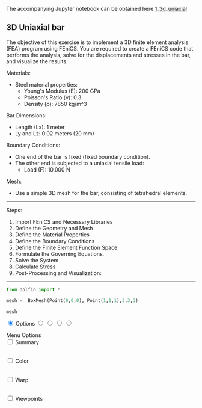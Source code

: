 The accompanying Jupyter notebook can be obtained here [1_3d_uniaxial](../../../../../src/day-3/exercises/1_3d_uniaxial.ipynb)

## 3D Uniaxial bar

The objective of this exercise is to implement a 3D finite element analysis (FEA) program using FEniCS. You are required to create a FEniCS code that performs the analysis, solve for the displacements and stresses in the bar, and visualize the results.


Materials:
- Steel material properties:
  - Young's Modulus (E): 200 GPa
  - Poisson's Ratio (ν): 0.3
  - Density (ρ): 7850 kg/m^3

Bar Dimensions:
- Length (Lx): 1 meter
- Ly and Lz: 0.02 meters (20 mm)

Boundary Conditions:
- One end of the bar is fixed (fixed boundary condition).
- The other end is subjected to a uniaxial tensile load:
  - Load (F): 10,000 N

Mesh:
- Use a simple 3D mesh for the bar, consisting of tetrahedral elements.


---
Steps:

1. Import FEniCS and Necessary Libraries
2. Define the Geometry and Mesh
3. Define the Material Properties
4. Define the Boundary Conditions
5. Define the Finite Element Function Space
6. Formulate the Governing Equations.
7.  Solve the System
8.  Calculate Stress
9.  Post-Processing and Visualization:

---


```python
from dolfin import *
```


```python
mesh =  BoxMesh(Point(0,0,0), Point(1,1,1),3,3,3)
```


```python
mesh
```




<!DOCTYPE html>
<html>
  <head>
    <meta http-equiv="content-type" content="text/html;charset=UTF-8" />
    <meta name="generator" content="FEniCS/DOLFIN (http://fenicsproject.org)" />
    <title>FEniCS/DOLFIN X3DOM plot</title>
    <script type="text/javascript" src="https://www.x3dom.org/download/x3dom.js"></script>
    <script type="text/javascript" src="https://code.jquery.com/jquery-3.1.0.js"></script>
    <script type="text/javascript" src="https://rawgit.com/plscott/fenics-x3dom/master/x3dom_support.js"></script>
    <link rel="stylesheet" type="text/css" href="https://www.x3dom.org/download/x3dom.css" />
    <link rel="stylesheet" type="text/css" href="https://rawgit.com/plscott/fenics-x3dom/master/x3dom_support.css" />
  </head>
  <body>
    <x3d showStat="false" xmlns="http://www.web3d.org/specifications/x3d-namespace" width="500.000000px" height="400.000000px">
      <scene>
        <shape>
          <appearance>
            <material diffuseColor="1.000000 1.000000 1.000000" emissiveColor="0.000000 0.000000 0.000000" specularColor="0.000000 0.000000 0.000000" ambientIntensity="0" shininess="0.5" transparency="0"></material>
          </appearance>
          <indexedFaceSet solid="false" colorPerVertex="false" coordIndex="0 5 1 -1 0 17 1 -1 0 5 4 -1 0 20 4 -1 0 17 16 -1 0 20 16 -1 1 6 2 -1 1 18 2 -1 1 6 5 -1 1 18 17 -1 2 7 3 -1 2 19 3 -1 2 7 6 -1 2 19 18 -1 3 21 7 -1 3 21 19 -1 4 9 5 -1 4 9 8 -1 4 22 8 -1 4 22 20 -1 5 10 6 -1 5 10 9 -1 6 11 7 -1 6 11 10 -1 7 23 11 -1 7 23 21 -1 8 13 9 -1 8 13 12 -1 8 24 12 -1 8 24 22 -1 9 14 10 -1 9 14 13 -1 10 15 11 -1 10 15 14 -1 11 27 15 -1 11 27 23 -1 12 25 13 -1 12 25 24 -1 13 26 14 -1 13 26 25 -1 14 27 15 -1 14 27 26 -1 16 29 17 -1 16 32 20 -1 16 29 28 -1 16 32 28 -1 17 30 18 -1 17 30 29 -1 18 31 19 -1 18 31 30 -1 19 33 21 -1 19 33 31 -1 20 34 22 -1 20 34 32 -1 21 35 23 -1 21 35 33 -1 22 36 24 -1 22 36 34 -1 23 39 27 -1 23 39 35 -1 24 37 25 -1 24 37 36 -1 25 38 26 -1 25 38 37 -1 26 39 27 -1 26 39 38 -1 28 41 29 -1 28 44 32 -1 28 41 40 -1 28 44 40 -1 29 42 30 -1 29 42 41 -1 30 43 31 -1 30 43 42 -1 31 47 33 -1 31 47 43 -1 32 48 34 -1 32 48 44 -1 33 51 35 -1 33 51 47 -1 34 52 36 -1 34 52 48 -1 35 55 39 -1 35 55 51 -1 36 53 37 -1 36 53 52 -1 37 54 38 -1 37 54 53 -1 38 55 39 -1 38 55 54 -1 40 45 41 -1 40 45 44 -1 41 46 42 -1 41 46 45 -1 42 47 43 -1 42 47 46 -1 44 49 45 -1 44 49 48 -1 45 50 46 -1 45 50 49 -1 46 51 47 -1 46 51 50 -1 48 53 49 -1 48 53 52 -1 49 54 50 -1 49 54 53 -1 50 55 51 -1 50 55 54 -1 ">
            <coordinate point="0 0 0 0.333333 0 0 0.666667 0 0 1 0 0 0 0.333333 0 0.333333 0.333333 0 0.666667 0.333333 0 1 0.333333 0 0 0.666667 0 0.333333 0.666667 0 0.666667 0.666667 0 1 0.666667 0 0 1 0 0.333333 1 0 0.666667 1 0 1 1 0 0 0 0.333333 0.333333 0 0.333333 0.666667 0 0.333333 1 0 0.333333 0 0.333333 0.333333 1 0.333333 0.333333 0 0.666667 0.333333 1 0.666667 0.333333 0 1 0.333333 0.333333 1 0.333333 0.666667 1 0.333333 1 1 0.333333 0 0 0.666667 0.333333 0 0.666667 0.666667 0 0.666667 1 0 0.666667 0 0.333333 0.666667 1 0.333333 0.666667 0 0.666667 0.666667 1 0.666667 0.666667 0 1 0.666667 0.333333 1 0.666667 0.666667 1 0.666667 1 1 0.666667 0 0 1 0.333333 0 1 0.666667 0 1 1 0 1 0 0.333333 1 0.333333 0.333333 1 0.666667 0.333333 1 1 0.333333 1 0 0.666667 1 0.333333 0.666667 1 0.666667 0.666667 1 1 0.666667 1 0 1 1 0.333333 1 1 0.666667 1 1 1 1 1 "></coordinate>
          </indexedFaceSet>
        </shape>
        <shape>
          <appearance>
            <material emissiveColor="0.000000 0.000000 0.000000" specularColor="0.000000 0.000000 0.000000" ambientIntensity="0" shininess="0.5" transparency="0"></material>
          </appearance>
          <indexedLineSet solid="false" colorPerVertex="false" coordIndex="0 1 -1 0 4 -1 0 5 -1 0 16 -1 0 17 -1 0 20 -1 1 2 -1 1 5 -1 1 6 -1 1 17 -1 1 18 -1 2 3 -1 2 6 -1 2 7 -1 2 18 -1 2 19 -1 3 7 -1 3 19 -1 3 21 -1 4 5 -1 4 8 -1 4 9 -1 4 20 -1 4 22 -1 5 6 -1 5 9 -1 5 10 -1 6 7 -1 6 10 -1 6 11 -1 7 11 -1 7 21 -1 7 23 -1 8 9 -1 8 12 -1 8 13 -1 8 22 -1 8 24 -1 9 10 -1 9 13 -1 9 14 -1 10 11 -1 10 14 -1 10 15 -1 11 15 -1 11 23 -1 11 27 -1 12 13 -1 12 24 -1 12 25 -1 13 14 -1 13 25 -1 13 26 -1 14 15 -1 14 26 -1 14 27 -1 15 27 -1 16 17 -1 16 20 -1 16 28 -1 16 29 -1 16 32 -1 17 18 -1 17 29 -1 17 30 -1 18 19 -1 18 30 -1 18 31 -1 19 21 -1 19 31 -1 19 33 -1 20 22 -1 20 32 -1 20 34 -1 21 23 -1 21 33 -1 21 35 -1 22 24 -1 22 34 -1 22 36 -1 23 27 -1 23 35 -1 23 39 -1 24 25 -1 24 36 -1 24 37 -1 25 26 -1 25 37 -1 25 38 -1 26 27 -1 26 38 -1 26 39 -1 27 39 -1 28 29 -1 28 32 -1 28 40 -1 28 41 -1 28 44 -1 29 30 -1 29 41 -1 29 42 -1 30 31 -1 30 42 -1 30 43 -1 31 33 -1 31 43 -1 31 47 -1 32 34 -1 32 44 -1 32 48 -1 33 35 -1 33 47 -1 33 51 -1 34 36 -1 34 48 -1 34 52 -1 35 39 -1 35 51 -1 35 55 -1 36 37 -1 36 52 -1 36 53 -1 37 38 -1 37 53 -1 37 54 -1 38 39 -1 38 54 -1 38 55 -1 39 55 -1 40 41 -1 40 44 -1 40 45 -1 41 42 -1 41 45 -1 41 46 -1 42 43 -1 42 46 -1 42 47 -1 43 47 -1 44 45 -1 44 48 -1 44 49 -1 45 46 -1 45 49 -1 45 50 -1 46 47 -1 46 50 -1 46 51 -1 47 51 -1 48 49 -1 48 52 -1 48 53 -1 49 50 -1 49 53 -1 49 54 -1 50 51 -1 50 54 -1 50 55 -1 51 55 -1 52 53 -1 53 54 -1 54 55 -1 ">
            <coordinate point="0 0 0 0.333333 0 0 0.666667 0 0 1 0 0 0 0.333333 0 0.333333 0.333333 0 0.666667 0.333333 0 1 0.333333 0 0 0.666667 0 0.333333 0.666667 0 0.666667 0.666667 0 1 0.666667 0 0 1 0 0.333333 1 0 0.666667 1 0 1 1 0 0 0 0.333333 0.333333 0 0.333333 0.666667 0 0.333333 1 0 0.333333 0 0.333333 0.333333 1 0.333333 0.333333 0 0.666667 0.333333 1 0.666667 0.333333 0 1 0.333333 0.333333 1 0.333333 0.666667 1 0.333333 1 1 0.333333 0 0 0.666667 0.333333 0 0.666667 0.666667 0 0.666667 1 0 0.666667 0 0.333333 0.666667 1 0.333333 0.666667 0 0.666667 0.666667 1 0.666667 0.666667 0 1 0.666667 0.333333 1 0.666667 0.666667 1 0.666667 1 1 0.666667 0 0 1 0.333333 0 1 0.666667 0 1 1 0 1 0 0.333333 1 0.333333 0.333333 1 0.666667 0.333333 1 1 0.333333 1 0 0.666667 1 0.333333 0.666667 1 0.666667 0.666667 1 1 0.666667 1 0 1 1 0.333333 1 1 0.666667 1 1 1 1 1 "></coordinate>
          </indexedLineSet>
        </shape>
        <viewpoint id="default" position="2.267767 2.267767 2.267767" orientation="-0.7071067812 0.7071067812 0 1" fieldOfView="0.785398" centerOfRotation="0.500000 0.500000 0.500000" zNear="-1" zFar="-1"></viewpoint>
        <viewpoint id="top" position="0.500000 3.000000 0.500000" orientation="-1 0 0 1.5707963267948" fieldOfView="0.785398" centerOfRotation="0.500000 0.500000 0.500000" zNear="-1" zFar="-1"></viewpoint>
        <viewpoint id="bottom" position="0.500000 -2.000000 0.500000" orientation="1 0 0 1.5707963267948" fieldOfView="0.785398" centerOfRotation="0.500000 0.500000 0.500000" zNear="-1" zFar="-1"></viewpoint>
        <viewpoint id="left" position="3.000000 0.500000 0.500000" orientation="0 1 0 1.5707963267948" fieldOfView="0.785398" centerOfRotation="0.500000 0.500000 0.500000" zNear="-1" zFar="-1"></viewpoint>
        <viewpoint id="right" position="-2.000000 0.500000 0.500000" orientation="0 -1 0 1.5707963267948" fieldOfView="0.785398" centerOfRotation="0.500000 0.500000 0.500000" zNear="-1" zFar="-1"></viewpoint>
        <viewpoint id="back" position="0.500000 0.500000 -2.500000" orientation="0 1 0 3.1415926535898" fieldOfView="0.785398" centerOfRotation="0.500000 0.500000 0.500000" zNear="-1" zFar="-1"></viewpoint>
        <viewpoint id="front" position="0.500000 0.500000 3.000000" orientation="0 0 0 1" fieldOfView="0.785398" centerOfRotation="0.500000 0.500000 0.500000" zNear="-1" zFar="-1"></viewpoint>
        <background skyColor="0.950000 0.950000 0.950000"></background>
        <directionalLight ambientIntensity="0" intensity="1"></directionalLight>
      </scene>
    </x3d>
    <div id="menu"><form id="menu-items"><input type="radio" id="button-options" name="menu" checked="" />
        <label for="button-options">Options</label>
        <input type="radio" id="button-summary" name="menu" />
        <label for="button-summary" style="display: none;">Summary</label>
        <input type="radio" id="button-color" name="menu" />
        <label for="button-color" style="display: none;">Color</label>
        <input type="radio" id="button-warp" name="menu" />
        <label for="button-warp" style="display: none;">Warp</label>
        <input type="radio" id="button-viewpoints" name="menu" />
        <label for="button-viewpoints" style="display: none;">Viewpoints</label>
      </form>
      <div id="menu-content"><div id="content-options" for="button-options"><span>Menu Options</span>
          <br />
          <form class="options"><input type="checkbox" id="select-summary" />
            <label for="select-summary">Summary</label>
          </form>
          <br />
          <form class="options"><input type="checkbox" id="select-color" />
            <label for="select-color">Color</label>
          </form>
          <br />
          <form class="options"><input type="checkbox" id="select-warp" />
            <label for="select-warp">Warp</label>
          </form>
          <br />
          <form class="options"><input type="checkbox" id="select-viewpoints" />
            <label for="select-viewpoints">Viewpoints</label>
          </form>
        </div>
        <div id="content-summary" for="button-summary" hidden="">Number of vertices: 64<br />Number of cells: 162</div>
        <div id="content-color" for="button-color" hidden=""><form>
            <input id="color-checkbox" type="checkbox" checked="" />
            <label for="color-checkbox">Show Color</label>
          </form>Current Color Map:<br />
          <span id="min-color-value"></span>
          <span id="color-map"></span>
          <span id="max-color-value"></span>
        </div>
        <div id="content-warp" for="button-warp" hidden=""><form>
            <input id="warp-checkbox" type="checkbox" />
            <label for="warp-checkbox">Warp By Scalar</label>
            <br />
            <input id="warp-slider" type="range" min="0" max="5" step="0.01" value="1" disabled="" />
            <br />
            <label id="warp-slider-val" for="warp-slider">1</label>
          </form>
        </div>
        <div id="content-viewpoints" for="button-viewpoints" hidden=""><span>Viewpoint Options</span>
          <br />
          <button class="viewpoint">front</button>
          <button class="viewpoint">back</button>
          <button class="viewpoint">left</button>
          <br />
          <button class="viewpoint">right</button>
          <button class="viewpoint">top</button>
          <button class="viewpoint">bottom</button>
        </div>
      </div>
    </div>
  </body>
</html>





```python

```
